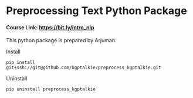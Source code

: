 # Preprocessing Text Python Package

#### Course Link: https://bit.ly/intro_nlp

This python package is prepared by Arjuman.

Install

`pip install git+ssh://git@github.com/kgptalkie/preprocess_kgptalkie.git`

Uninstall

`pip uninstall preprocess_kgptalkie`